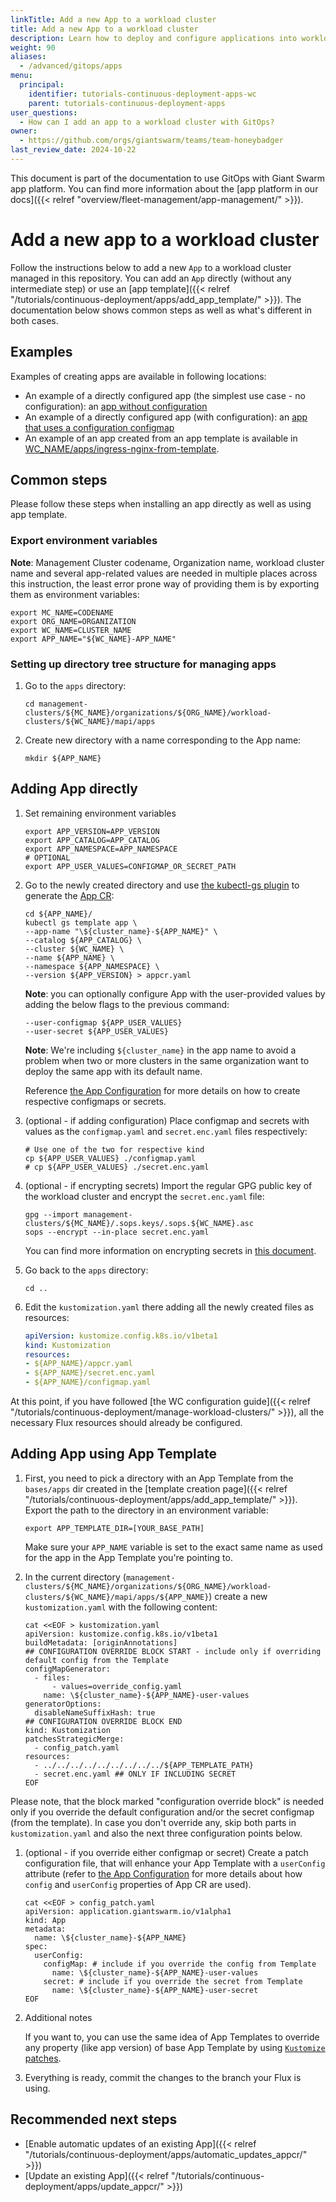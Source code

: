 ```yaml
---
linkTitle: Add a new App to a workload cluster
title: Add a new App to a workload cluster
description: Learn how to deploy and configure applications into workload clusters using GitOps.
weight: 90
aliases:
  - /advanced/gitops/apps
menu:
  principal:
    identifier: tutorials-continuous-deployment-apps-wc
    parent: tutorials-continuous-deployment-apps
user_questions:
  - How can I add an app to a workload cluster with GitOps?
owner:
  - https://github.com/orgs/giantswarm/teams/team-honeybadger
last_review_date: 2024-10-22
---
```


This document is part of the documentation to use GitOps with Giant Swarm app platform. You can find more information about the [app platform in our docs]({{< relref "overview/fleet-management/app-management/" >}}).

# Add a new app to a workload cluster

Follow the instructions below to add a new `App` to a workload cluster managed in this repository. You can add an `App` directly (without any intermediate step) or use an [app template]({{< relref "/tutorials/continuous-deployment/apps/add_app_template/" >}}). The documentation below shows common steps as well as what's different in both cases.

## Examples

Examples of creating apps are available in following locations:

- An example of a directly configured app (the simplest use case - no configuration): an [app without configuration](https://github.com/giantswarm/gitops-template/tree/main//management-clusters/MC_NAME/organizations/ORG_NAME/workload-clusters/WC_NAME/apps/hello-world/)
- An example of a directly configured app (with configuration): an [app that uses a configuration configmap](https://github.com/giantswarm/gitops-template/tree/main//management-clusters/MC_NAME/organizations/ORG_NAME/workload-clusters/WC_NAME/apps/ingress-nginx/)
- An example of an app created from an app template is available in [WC_NAME/apps/ingress-nginx-from-template](https://github.com/giantswarm/gitops-template/tree/main//management-clusters/MC_NAME/organizations/ORG_NAME/workload-clusters/WC_NAME/apps/ingress-nginx-from-template/).

## Common steps

Please follow these steps when installing an app directly as well as using app template.

### Export environment variables

__Note__: Management Cluster codename, Organization name, workload cluster name and several app-related values are needed in multiple places across this instruction, the least error prone way of providing them is by exporting them as environment variables:

```nohighlight
export MC_NAME=CODENAME
export ORG_NAME=ORGANIZATION
export WC_NAME=CLUSTER_NAME
export APP_NAME="${WC_NAME}-APP_NAME"
```

### Setting up directory tree structure for managing apps

1. Go to the `apps` directory:

    ```nohighlight
    cd management-clusters/${MC_NAME}/organizations/${ORG_NAME}/workload-clusters/${WC_NAME}/mapi/apps
    ```

2. Create new directory with a name corresponding to the App name:

    ```nohighlight
    mkdir ${APP_NAME}
    ```

## Adding App directly

1. Set remaining environment variables

    ```nohighlight
    export APP_VERSION=APP_VERSION
    export APP_CATALOG=APP_CATALOG
    export APP_NAMESPACE=APP_NAMESPACE
    # OPTIONAL
    export APP_USER_VALUES=CONFIGMAP_OR_SECRET_PATH
    ```

2. Go to the newly created directory and use [the kubectl-gs plugin](https://github.com/giantswarm/kubectl-gs) to generate the [App CR](https://docs.giantswarm.io/ui-api/kubectl-gs/template-app/):

    ```nohighlight
    cd ${APP_NAME}/
    kubectl gs template app \
    --app-name "\${cluster_name}-${APP_NAME}" \
    --catalog ${APP_CATALOG} \
    --cluster ${WC_NAME} \
    --name ${APP_NAME} \
    --namespace ${APP_NAMESPACE} \
    --version ${APP_VERSION} > appcr.yaml
    ```

    __Note__: you can optionally configure App with the user-provided values by adding the below flags to the previous command:

    ```nohighlight
    --user-configmap ${APP_USER_VALUES}
    --user-secret ${APP_USER_VALUES}
    ```

    __Note__: We're including `${cluster_name}` in the app name to avoid a problem when two or more clusters in the same organization want to deploy the same app with its default name.

    Reference [the App Configuration](https://docs.giantswarm.io/app-platform/app-configuration/) for more details on how to create respective configmaps or secrets.

3. (optional - if adding configuration) Place configmap and secrets with values as the `configmap.yaml` and `secret.enc.yaml` files respectively:

    ```nohighlight
    # Use one of the two for respective kind
    cp ${APP_USER_VALUES} ./configmap.yaml
    # cp ${APP_USER_VALUES} ./secret.enc.yaml
    ```

4. (optional - if encrypting secrets) Import the regular GPG public key of the workload cluster and encrypt the `secret.enc.yaml` file:

    ```nohighlight
    gpg --import management-clusters/${MC_NAME}/.sops.keys/.sops.${WC_NAME}.asc
    sops --encrypt --in-place secret.enc.yaml
    ```

    You can find more information on encrypting secrets in [this document](https://github.com/giantswarm/gitops-template/blob/main/docs/add_mc.md#flux-gpg-master-key-pair).

5. Go back to the `apps` directory:

    ```nohighlight
    cd ..
    ```

6. Edit the `kustomization.yaml` there adding all the newly created files as resources:

    ```yaml
    apiVersion: kustomize.config.k8s.io/v1beta1
    kind: Kustomization
    resources:
    - ${APP_NAME}/appcr.yaml
    - ${APP_NAME}/secret.enc.yaml
    - ${APP_NAME}/configmap.yaml
    ```

  At this point, if you have followed [the WC configuration guide]({{< relref "/tutorials/continuous-deployment/manage-workload-clusters/" >}}), all the necessary Flux resources should already be configured.

## Adding App using App Template

1. First, you need to pick a directory with an App Template from the `bases/apps` dir created in the [template creation page]({{< relref "/tutorials/continuous-deployment/apps/add_app_template/" >}}). Export the path to the directory in an environment variable:

    ```nohighlight
    export APP_TEMPLATE_DIR=[YOUR_BASE_PATH]
    ```

    Make sure your `APP_NAME` variable is set to the exact same name as used for the app in the App Template you're pointing to.

2. In the current directory (`management-clusters/${MC_NAME}/organizations/${ORG_NAME}/workload-clusters/${WC_NAME}/mapi/apps/${APP_NAME}`) create a new `kustomization.yaml` with the following content:

    ```nohighlight
    cat <<EOF > kustomization.yaml
    apiVersion: kustomize.config.k8s.io/v1beta1
    buildMetadata: [originAnnotations]
    ## CONFIGURATION OVERRIDE BLOCK START - include only if overriding default config from the Template
    configMapGenerator:
      - files:
          - values=override_config.yaml
        name: \${cluster_name}-${APP_NAME}-user-values
    generatorOptions:
      disableNameSuffixHash: true
    ## CONFIGURATION OVERRIDE BLOCK END
    kind: Kustomization
    patchesStrategicMerge:
      - config_patch.yaml
    resources:
      - ../../../../../../../../../${APP_TEMPLATE_PATH}
      - secret.enc.yaml ## ONLY IF INCLUDING SECRET
    EOF
    ```

Please note, that the block marked "configuration override block" is needed only if you override the default configuration and/or the secret configmap (from the template). In case you don't override any, skip both parts in `kustomization.yaml` and also the next three configuration points below.

1. (optional - if you override either configmap or secret) Create a patch configuration file, that will enhance your App Template with a `userConfig` attribute (refer to [the App Configuration](https://docs.giantswarm.io/app-platform/app-configuration/) for more details about how `config` and `userConfig` properties of App CR are used).

    ```nohighlight
    cat <<EOF > config_patch.yaml
    apiVersion: application.giantswarm.io/v1alpha1
    kind: App
    metadata:
      name: \${cluster_name}-${APP_NAME}
    spec:
      userConfig:
        configMap: # include if you override the config from Template
          name: \${cluster_name}-${APP_NAME}-user-values
        secret: # include if you override the secret from Template
          name: \${cluster_name}-${APP_NAME}-user-secret
    EOF
    ```

2. Additional notes

    If you want to, you can use the same idea of App Templates to override any property (like app version) of base App Template by using [`Kustomize` patches](https://kubectl.docs.kubernetes.io/references/kustomize/kustomization/patches/).

3. Everything is ready, commit the changes to the branch your Flux is using.

## Recommended next steps

- [Enable automatic updates of an existing App]({{< relref "/tutorials/continuous-deployment/apps/automatic_updates_appcr/" >}})
- [Update an existing App]({{< relref "/tutorials/continuous-deployment/apps/update_appcr/" >}})
